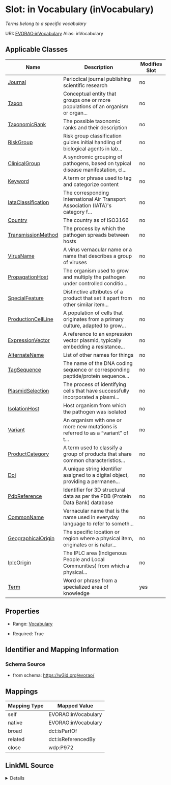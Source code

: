 

# Slot: in Vocabulary (inVocabulary) 


_Terms belong to a specific vocabulary_





URI: [EVORAO:inVocabulary](https://w3id.org/evorao/inVocabulary)
Alias: inVocabulary

<!-- no inheritance hierarchy -->





## Applicable Classes

| Name | Description | Modifies Slot |
| --- | --- | --- |
| [Journal](Journal.md) | Periodical journal publishing scientific research |  no  |
| [Taxon](Taxon.md) | Conceptual entity that groups one or more populations of an organism or organ... |  no  |
| [TaxonomicRank](TaxonomicRank.md) | The possible taxonomic ranks and their description |  no  |
| [RiskGroup](RiskGroup.md) | Risk group classification guides initial handling of biological agents in lab... |  no  |
| [ClinicalGroup](ClinicalGroup.md) | A syndromic grouping of pathogens, based on typical disease manifestation, cl... |  no  |
| [Keyword](Keyword.md) | A term or phrase used to tag and categorize content |  no  |
| [IataClassification](IataClassification.md) | The corresponding International Air Transport Association (IATA)'s category f... |  no  |
| [Country](Country.md) | The country as of ISO3166 |  no  |
| [TransmissionMethod](TransmissionMethod.md) | The process by which the pathogen spreads between hosts |  no  |
| [VirusName](VirusName.md) | A virus vernacular name or a name that describes a group of viruses |  no  |
| [PropagationHost](PropagationHost.md) | The organism used to grow and multiply the pathogen under controlled conditio... |  no  |
| [SpecialFeature](SpecialFeature.md) | Distinctive attributes of a product that set it apart from other similar item... |  no  |
| [ProductionCellLine](ProductionCellLine.md) | A population of cells that originates from a primary culture, adapted to grow... |  no  |
| [ExpressionVector](ExpressionVector.md) | A reference to an expression vector plasmid, typically embedding a resistance... |  no  |
| [AlternateName](AlternateName.md) | List of other names for things |  no  |
| [TagSequence](TagSequence.md) | The name of the DNA coding sequence or corresponding peptide/protein sequence... |  no  |
| [PlasmidSelection](PlasmidSelection.md) | The process of identifying cells that have successfully incorporated a plasmi... |  no  |
| [IsolationHost](IsolationHost.md) | Host organism from which the pathogen was isolated |  no  |
| [Variant](Variant.md) | An organism with one or more new mutations is referred to as a “variant” of t... |  no  |
| [ProductCategory](ProductCategory.md) | A term used to classify a group of products that share common characteristics... |  no  |
| [Doi](Doi.md) | A unique string identifier assigned to a digital object, providing a permanen... |  no  |
| [PdbReference](PdbReference.md) | Identifier for 3D structural data as per the PDB (Protein Data Bank) database |  no  |
| [CommonName](CommonName.md) | Vernacular name that is the name used in everyday language to refer to someth... |  no  |
| [GeographicalOrigin](GeographicalOrigin.md) | The specific location or region where a physical item, originates or is natur... |  no  |
| [IplcOrigin](IplcOrigin.md) | The IPLC area (Indigenous People and Local Communities) from which a physical... |  no  |
| [Term](Term.md) | Word or phrase from a specialized area of knowledge |  yes  |







## Properties

* Range: [Vocabulary](Vocabulary.md)

* Required: True





## Identifier and Mapping Information







### Schema Source


* from schema: https://w3id.org/evorao/




## Mappings

| Mapping Type | Mapped Value |
| ---  | ---  |
| self | EVORAO:inVocabulary |
| native | EVORAO:inVocabulary |
| broad | dct:isPartOf |
| related | dct:isReferencedBy |
| close | wdp:P972 |




## LinkML Source

<details>
```yaml
name: inVocabulary
description: Terms belong to a specific vocabulary
title: in Vocabulary
from_schema: https://w3id.org/evorao/
close_mappings:
- wdp:P972
related_mappings:
- dct:isReferencedBy
broad_mappings:
- dct:isPartOf
rank: 1000
alias: inVocabulary
domain_of:
- Term
range: Vocabulary
required: true
multivalued: false

```
</details>